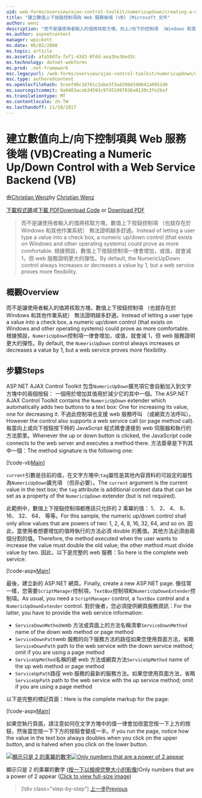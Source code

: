 ```yaml
---
uid: web-forms/overview/ajax-control-toolkit/numericupdown/creating-a-numeric-up-down-control-with-a-web-service-backend-vb
title: "建立數值上下按鈕控制項與 Web 服務後端 (VB) |Microsoft 文件"
author: wenz
description: "而不是讓使用者輸入的值將核取方塊，向上/向下的控制項 （Windows 和其他作業系統有） 的數值無法證明越多的 c..."
ms.author: aspnetcontent
manager: wpickett
ms.date: 06/02/2008
ms.topic: article
ms.assetid: afa59dfa-fef1-43d3-8fdd-aea3be36ed3c
ms.technology: dotnet-webforms
ms.prod: .net-framework
msc.legacyurl: /web-forms/overview/ajax-control-toolkit/numericupdown/creating-a-numeric-up-down-control-with-a-web-service-backend-vb
msc.type: authoredcontent
ms.openlocfilehash: 5ceefd6c18761c2abe3f3a4298d340642a0951d6
ms.sourcegitcommit: 9a9483aceb34591c97451997036a9120c3fe2baf
ms.translationtype: MT
ms.contentlocale: zh-TW
ms.lasthandoff: 11/10/2017
---
```

<a name="creating-a-numeric-updown-control-with-a-web-service-backend-vb"></a><span data-ttu-id="89d13-103">建立數值向上/向下控制項與 Web 服務後端 (VB)</span><span class="sxs-lookup"><span data-stu-id="89d13-103">Creating a Numeric Up/Down Control with a Web Service Backend (VB)</span></span>
====================
<span data-ttu-id="89d13-104">由[Christian Wenz](https://github.com/wenz)</span><span class="sxs-lookup"><span data-stu-id="89d13-104">by [Christian Wenz](https://github.com/wenz)</span></span>

<span data-ttu-id="89d13-105">[下載程式碼](http://download.microsoft.com/download/9/3/f/93f8daea-bebd-4821-833b-95205389c7d0/numericupdown1.vb.zip)或[下載 PDF](http://download.microsoft.com/download/2/d/c/2dc10e34-6983-41d4-9c08-f78f5387d32b/numericupdown1VB.pdf)</span><span class="sxs-lookup"><span data-stu-id="89d13-105">[Download Code](http://download.microsoft.com/download/9/3/f/93f8daea-bebd-4821-833b-95205389c7d0/numericupdown1.vb.zip) or [Download PDF](http://download.microsoft.com/download/2/d/c/2dc10e34-6983-41d4-9c08-f78f5387d32b/numericupdown1VB.pdf)</span></span>

> <span data-ttu-id="89d13-106">而不是讓使用者輸入的值將核取方塊，數值上下按鈕控制項 （也就存在於 Windows 和其他作業系統） 無法證明越多舒適。</span><span class="sxs-lookup"><span data-stu-id="89d13-106">Instead of letting a user type a value into a check box, a numeric up/down control (that exists on Windows and other operating systems) could prove as more comfortable.</span></span> <span data-ttu-id="89d13-107">根據預設，數值上下按鈕控制項一律會增加，或值，就會減 1，但 web 服務證明更大的彈性。</span><span class="sxs-lookup"><span data-stu-id="89d13-107">By default, the NumericUpDown control always increases or decreases a value by 1, but a web service proves more flexibility.</span></span>


## <a name="overview"></a><span data-ttu-id="89d13-108">概觀</span><span class="sxs-lookup"><span data-stu-id="89d13-108">Overview</span></span>

<span data-ttu-id="89d13-109">而不是讓使用者輸入的值將核取方塊，數值上下按鈕控制項 （也就存在於 Windows 和其他作業系統） 無法證明越多舒適。</span><span class="sxs-lookup"><span data-stu-id="89d13-109">Instead of letting a user type a value into a check box, a numeric up/down control (that exists on Windows and other operating systems) could prove as more comfortable.</span></span> <span data-ttu-id="89d13-110">根據預設，`NumericUpDown`控制項一律會增加，或值，就會減 1，但 web 服務證明更大的彈性。</span><span class="sxs-lookup"><span data-stu-id="89d13-110">By default, the `NumericUpDown` control always increases or decreases a value by 1, but a web service proves more flexibility.</span></span>

## <a name="steps"></a><span data-ttu-id="89d13-111">步驟</span><span class="sxs-lookup"><span data-stu-id="89d13-111">Steps</span></span>

<span data-ttu-id="89d13-112">ASP.NET AJAX Control Toolkit 包含`NumericUpDown`擴充項它會自動加入到文字方塊中的兩個按鈕： 一個用於增加其值用於減少它的其中一個。</span><span class="sxs-lookup"><span data-stu-id="89d13-112">The ASP.NET AJAX Control Toolkit contains the `NumericUpDown` extender which automatically adds two buttons to a text box: One for increasing its value, one for decreasing it.</span></span> <span data-ttu-id="89d13-113">不過此控制項也支援 web 服務呼叫 （或網頁方法呼叫）。</span><span class="sxs-lookup"><span data-stu-id="89d13-113">However the control also supports a web service call (or page method call).</span></span> <span data-ttu-id="89d13-114">每當向上或向下按鈕按下時的 JavaScript 程式碼會連接到 web 伺服器和執行的方法那里。</span><span class="sxs-lookup"><span data-stu-id="89d13-114">Whenever the up or down button is clicked, the JavaScript code connects to the web server and executes a method there.</span></span> <span data-ttu-id="89d13-115">方法簽章是下列其中一個：</span><span class="sxs-lookup"><span data-stu-id="89d13-115">The method signature is the following one:</span></span>

[!code-vb[Main](creating-a-numeric-up-down-control-with-a-web-service-backend-vb/samples/sample1.vb)]

<span data-ttu-id="89d13-116">`current`引數是目前的值，在文字方塊中;`tag`屬性是其他內容資料的可設定的屬性為`NumericUpDown`擴充項 （但非必要）。</span><span class="sxs-lookup"><span data-stu-id="89d13-116">The `current` argument is the current value in the text box; the `tag` attribute is additional context data that can be set as a property of the `NumericUpDown` extender (but is not required).</span></span>

<span data-ttu-id="89d13-117">此範例中，數值上下按鈕控制項都應該只允許的 2 乘冪的值： 1、 2、 4、 8、 16、 32、 64、 等等。</span><span class="sxs-lookup"><span data-stu-id="89d13-117">For this sample, the numeric up/down control shall only allow values that are powers of two: 1, 2, 4, 8, 16, 32, 64, and so on.</span></span> <span data-ttu-id="89d13-118">因此，當使用者想要增加的值時執行的方法必須 double 的舊值。其他方法必須由兩個分割的值。</span><span class="sxs-lookup"><span data-stu-id="89d13-118">Therefore, the method executed when the user wants to increase the value must double the old value; the other method must divide value by two.</span></span> <span data-ttu-id="89d13-119">因此，以下是完整的 web 服務：</span><span class="sxs-lookup"><span data-stu-id="89d13-119">So here is the complete web service:</span></span>

[!code-aspx[Main](creating-a-numeric-up-down-control-with-a-web-service-backend-vb/samples/sample2.aspx)]

<span data-ttu-id="89d13-120">最後，建立新的 ASP.NET 網頁。</span><span class="sxs-lookup"><span data-stu-id="89d13-120">Finally, create a new ASP.NET page.</span></span> <span data-ttu-id="89d13-121">像往常一樣，您需要`ScriptManager`控制項，`TextBox`控制項和`NumericUpDownExtender`控制項。</span><span class="sxs-lookup"><span data-stu-id="89d13-121">As usual, you need a `ScriptManager` control, a `TextBox` control and a `NumericUpDownExtender` control.</span></span> <span data-ttu-id="89d13-122">對於後者，您必須提供網頁服務資訊：</span><span class="sxs-lookup"><span data-stu-id="89d13-122">For the latter, you have to provide the web service information:</span></span>

- <span data-ttu-id="89d13-123">`ServiceDownMethod`web 方法或頁面上的方法名稱清單</span><span class="sxs-lookup"><span data-stu-id="89d13-123">`ServiceDownMethod` name of the down web method or page method</span></span>
- <span data-ttu-id="89d13-124">`ServiceDownPath`web 服務的向下服務方法的路徑如果您使用頁面方法，省略</span><span class="sxs-lookup"><span data-stu-id="89d13-124">`ServiceDownPath` path to the web service with the down service method; omit if you are using a page method</span></span>
- <span data-ttu-id="89d13-125">`ServiceUpMethod`名稱的總 web 方法或網頁方法</span><span class="sxs-lookup"><span data-stu-id="89d13-125">`ServiceUpMethod` name of the up web method or page method</span></span>
- <span data-ttu-id="89d13-126">`ServiceUpPath`路徑 web 服務的最新的服務方法。如果您使用頁面方法，省略</span><span class="sxs-lookup"><span data-stu-id="89d13-126">`ServiceUpPath` path to the web service with the up service method; omit if you are using a page method</span></span>

<span data-ttu-id="89d13-127">以下是完整的標記頁面：</span><span class="sxs-lookup"><span data-stu-id="89d13-127">Here is the complete markup for the page:</span></span>

[!code-aspx[Main](creating-a-numeric-up-down-control-with-a-web-service-backend-vb/samples/sample3.aspx)]

<span data-ttu-id="89d13-128">如果您執行頁面，請注意如何在文字方塊中的值一律會加倍當您按一下上方的按鈕，然後當您按一下下方的按鈕會變成一半。</span><span class="sxs-lookup"><span data-stu-id="89d13-128">If you run the page, notice how the value in the text box always doubles when you click on the upper button, and is halved when you click on the lower button.</span></span>


<span data-ttu-id="89d13-129">[![顯示只是 2 的乘冪的數字](creating-a-numeric-up-down-control-with-a-web-service-backend-vb/_static/image2.png)](creating-a-numeric-up-down-control-with-a-web-service-backend-vb/_static/image1.png)</span><span class="sxs-lookup"><span data-stu-id="89d13-129">[![Only numbers that are a power of 2 appear](creating-a-numeric-up-down-control-with-a-web-service-backend-vb/_static/image2.png)](creating-a-numeric-up-down-control-with-a-web-service-backend-vb/_static/image1.png)</span></span>

<span data-ttu-id="89d13-130">顯示只是 2 的乘冪的數字 ([按一下以檢視完整大小的影像](creating-a-numeric-up-down-control-with-a-web-service-backend-vb/_static/image3.png))</span><span class="sxs-lookup"><span data-stu-id="89d13-130">Only numbers that are a power of 2 appear ([Click to view full-size image](creating-a-numeric-up-down-control-with-a-web-service-backend-vb/_static/image3.png))</span></span>

>[!div class="step-by-step"]
[<span data-ttu-id="89d13-131">上一步</span><span class="sxs-lookup"><span data-stu-id="89d13-131">Previous</span></span>](creating-a-numeric-up-down-control-with-a-web-service-backend-cs.md)
